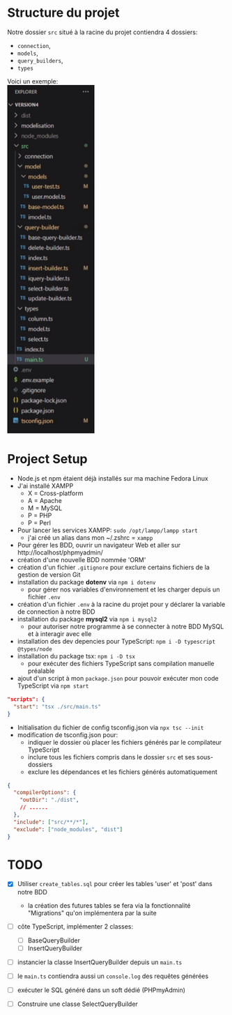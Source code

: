 # Structure du projet

Notre dossier `src` situé à la racine du projet contiendra 4 dossiers:
- `connection`,
- `models`,
- `query_builders`,
- `types` 

Voici un exemple:  
<img src="assets/project_struct.png" alt="project structure" width="200" height="800">

# Project Setup

- Node.js et npm étaient déjà installés sur ma machine Fedora Linux
- J'ai installé XAMPP 
  - X = Cross-platform 
  - A = Apache 
  - M = MySQL 
  - P = PHP
  - P = Perl
- Pour lancer les services XAMPP: `sudo /opt/lampp/lampp start`
  - j'ai créé un alias dans mon ~/.zshrc = `xampp`
- Pour gérer les BDD, ouvrir un navigateur Web et aller sur http://localhost/phpmyadmin/
- création d'une nouvelle BDD nommée 'ORM'
- création d'un fichier `.gitignore` pour exclure certains fichiers de la gestion de version Git 
- installation du package **dotenv** via `npm i dotenv` 
  - pour gérer nos variables d'environnement et les charger depuis un fichier `.env`
- création d'un fichier `.env` à la racine du projet pour y déclarer la variable de connection à notre BDD
- installation du package **mysql2** via `npm i mysql2`
  - pour autoriser notre programme à se connecter à notre BDD MySQL et à interagir avec elle
- installation des dev depencies pour TypeScript: `npm i -D typescript @types/node`
- installation du package tsx: `npm i -D tsx`
  - pour exécuter des fichiers TypeScript sans compilation manuelle préalable
- ajout d'un script à mon `package.json` pour pouvoir exécuter mon code TypeScript via `npm start`
```json
"scripts": {
  "start": "tsx ./src/main.ts"
}
```
- Initialisation du fichier de config tsconfig.json via `npx tsc --init`
- modification de tsconfig.json pour: 
  - indiquer le dossier où placer les fichiers générés par le compilateur TypeScript 
  - inclure tous les fichiers compris dans le dossier `src` et ses sous-dossiers
  - exclure les dépendances et les fichiers générés automatiquement
```json
{
  "compilerOptions": {
    "outDir": "./dist",
    // ......
  },
  "include": ["src/**/*"],
  "exclude": ["node_modules", "dist"]
}
```

# TODO

- [x] Utiliser `create_tables.sql` pour créer les tables 'user' et 'post' dans notre BDD
  - la création des futures tables se fera via la fonctionnalité "Migrations" qu'on implémentera par la suite
- [ ] côte TypeScript, implémenter 2 classes: 
  - [ ] BaseQueryBuilder 
  - [ ] InsertQueryBuilder
- [ ] instancier la classe InsertQueryBuilder depuis un `main.ts` 
- [ ] le `main.ts` contiendra aussi un `console.log` des requêtes générées
- [ ] exécuter le SQL généré dans un soft dédié (PHPmyAdmin)
- [ ] Construire une classe SelectQueryBuilder

